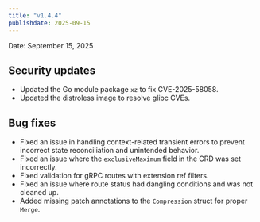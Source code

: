 ```yaml
---
title: "v1.4.4"
publishdate: 2025-09-15
---
```


Date: September 15, 2025

## Security updates

- Updated the Go module package `xz` to fix CVE-2025-58058.
- Updated the distroless image to resolve glibc CVEs.

## Bug fixes

- Fixed an issue in handling context-related transient errors to prevent incorrect state reconciliation and unintended behavior.
- Fixed an issue where the `exclusiveMaximum` field in the CRD was set incorrectly.
- Fixed validation for gRPC routes with extension ref filters.
- Fixed an issue where route status had dangling conditions and was not cleaned up.
- Added missing patch annotations to the `Compression` struct for proper `Merge`.
